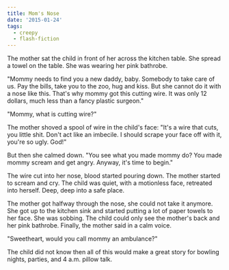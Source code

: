 ```yaml
---
title: Mom's Nose
date: '2015-01-24'
tags:
  - creepy
  - flash-fiction
---
```


The mother sat the child in front of her across the kitchen table. She spread a
towel on the table. She was wearing her pink bathrobe.

<!-- truncate -->

"Mommy needs to find you a new daddy, baby. Somebody to take care of us. Pay the
bills, take you to the zoo, hug and kiss. But she cannot do it with a nose like
this. That's why mommy got this cutting wire. It was only 12 dollars, much less
than a fancy plastic surgeon."

"Mommy, what is cutting wire?"

The mother shoved a spool of wire in the child's face: "It's a wire that cuts,
you little shit. Don't act like an imbecile. I should scrape your face off with
it, you're so ugly. God!"

But then she calmed down. "You see what you made mommy do? You made mommy scream
and get angry. Anyway, it's time to begin."

The wire cut into her nose, blood started pouring down. The mother started to
scream and cry. The child was quiet, with a motionless face, retreated into
herself. Deep, deep into a safe place.

The mother got halfway through the nose, she could not take it anymore. She got
up to the kitchen sink and started putting a lot of paper towels to her face.
She was sobbing. The child could only see the mother's back and her pink
bathrobe. Finally, the mother said in a calm voice.

"Sweetheart, would you call mommy an ambulance?"

The child did not know then all of this would make a great story for bowling
nights, parties, and 4 a.m. pillow talk.
